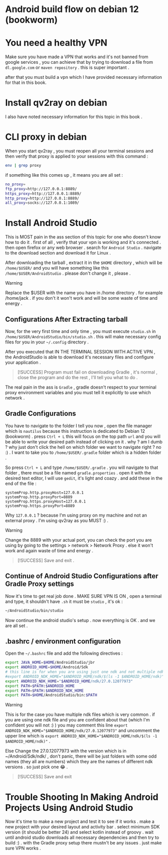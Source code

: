 # Android build flow on debian 12 (bookworm)

# You need a healthy VPN

Make sure you have made a VPN that works and it's not banned from google services , you can achieve that by trying to download a file from `dl.google.com` or `maven repository` . this is super important .

after that you must build a vpn which I have provided necessary information for that in this book.

# Install qv2ray on debian

I also have noted necessary information for this topic in this book .

# CLI proxy in debian

When you start qv2ray , you must reopen all your terminal sessions and then verify that proxy is applied to your sessions with this command :

```bash
env | grep proxy
```

if something like this comes up , it means you are all set :

```bash
no_proxy=
ftp_proxy=http://127.0.0.1:8889/
https_proxy=http://127.0.0.1:8889/
http_proxy=http://127.0.0.1:8889/
all_proxy=socks://127.0.0.1:1089/
```

# Install Android Studio

This is MOST pain in the ass section of this topic for one who doesn't know how to do it .
first of all , verify that your vpn is working and it's connected . then open firefox or any web browser . search for `Android Studio` . navigate to the download section and download it for Linux .

After downloading the tarball , extract it in the `$HOME` directory , which will be `/home/$USER/` and you will have something like this `/home/$USER/AndroidStudio` . please don't change it , please .

> [!WARNING]
> Replace the $USER with the name you have in /home directory . for example /home/jack . if you don't it won't work and will be some waste of time and energy .

## Configurations After Extracting tarball

Now, for the very first time and only time , you must execute `studio.sh` in `/home/$USER/AndroidStudio/bin/studio.sh` . this will make necessary config files for you in your `~/.config` directory .

After you executed that IN THE TERMINAL SESSION WITH ACTIVE VPN , the AndroidStudio is able to download it's necessary files and configure your application .

> [!SUCCESS]
> Program must fail on downloading Gradle , it's normal , close the program and do the rest , I'll tell you what to do .

The real pain in the ass is `Gradle` , gradle doesn't respect to your terminal proxy environment variables and you must tell it explicitly to use which network .

## Gradle Configurations

You have to navigate to the folder I tell you now , open the file manager which is `nautilus` because this instruction is dedicated to Debian 12 (bookworm) . press `Ctrl + L` this will focus on the top path `url` and you will be able to write your desired path instead of clicking on it . why ? am I dumb ? why just don't click the hell on which folder we want to navigate right ? no :) . I want to take you to `/home/$USER/.gradle` folder which is a hidden folder .

So press `Ctrl + L` and type `/home/$USER/.gradle` . you will navigate to that folder , there must be a file named `gradle.properties` . open it with the desired text editor, I will use `gedit`, it's light and coazy . and add these in the end of the file :

```
systemProp.http.proxyHost=127.0.0.1
systemProp.http.proxyPort=8889
systemProp.https.proxyHost=127.0.0.1
systemProp.https.proxyPort=8889
```

Why `127.0.0.1` ? because I'm using proxy on my machine and not an external proxy . I'm using qv2ray as you MUST :) .

> [!WARNING]
> Change the 8889 with your actual port, you can check the port you are using by going to the settings > network > Network Proxy . else it won't work and again waste of time  and energy .

> [!SUCCESS]
> Save and exit .


## Continue of Android Studio Configurations after Gradle Proxy settings

Now it's time to get real job done . MAKE SURE VPN IS ON , open a terminal and type, it shouldn't have `.sh` it must be `studio` , it's ok :

```bash
~/AndroidStudio/bin/studio
```

Now continue the android studio's setup . now everything is OK . and we are all set .
## .bashrc / environment configuration

Open the `~/.bashrc` file and add the following directives :

```bash
export JAVA_HOME=$HOME/AndroidStudio/jbr
export ANDROID_HOME=$HOME/Android/Sdk
# this line is for when you are using just one ndk and not multiple ndk versions
#export ANDROID_NDK_HOME="$ANDROID_HOME/ndk/$(ls -1 $ANDROID_HOME/ndk)"
export ANDROID_NDK_HOME="$ANDROID_HOME/ndk/27.0.12077973"
export PATH=$PATH:$ANDROID_HOME
export PATH=$PATH:$ANDROID_NDK_HOME
export PATH=$HOME/AndroidStudio/bin:$PATH
```

> [!WARNING]
> This is for the case you have multiple ndk files which is very common . if you are using one ndk file and you are confident about that (which I'm confident you will not :) ) you may comment this line `export ANDROID_NDK_HOME="$ANDROID_HOME/ndk/27.0.12077973"` and uncomment the upper line which is `export ANDROID_NDK_HOME="$ANDROID_HOME/ndk/$(ls -1 $ANDROID_HOME/ndk)"` .
>
> Else Change the 27.0.12077973 with the version which is in ~/Android/Sdk/ndk/ , don't panic, there will be just folders with some odd names (they all are numbers) which they are the names of different ndk versions . so just pick one 😂 .

> [!SUCCESS]
> Save and exit

# Trouble Shooting In Making Android Projects Using Android Studio

Now it's time to make a new project and test it to see if it works . make a new project with your desired layout and activity bar . select minimum SDK version (it should be better 24) and select kotlin instead of groovy . wait until android studio downloads all necessary dependencies and then try to build :) . with the Gradle proxy setup there mustn't be any issues . just make sure VPN works .
